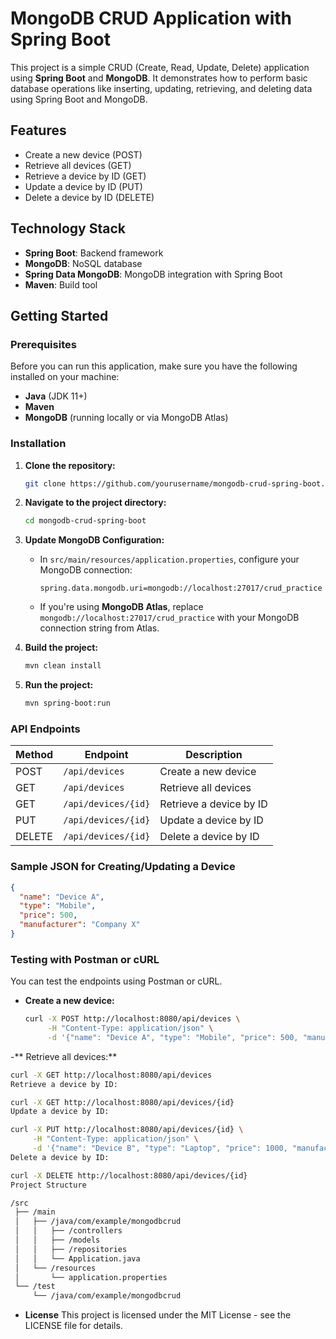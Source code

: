 # MongoDB CRUD Application with Spring Boot

This project is a simple CRUD (Create, Read, Update, Delete) application using **Spring Boot** and **MongoDB**. It demonstrates how to perform basic database operations like inserting, updating, retrieving, and deleting data using Spring Boot and MongoDB.

## Features

- Create a new device (POST)
- Retrieve all devices (GET)
- Retrieve a device by ID (GET)
- Update a device by ID (PUT)
- Delete a device by ID (DELETE)

## Technology Stack

- **Spring Boot**: Backend framework
- **MongoDB**: NoSQL database
- **Spring Data MongoDB**: MongoDB integration with Spring Boot
- **Maven**: Build tool

## Getting Started

### Prerequisites

Before you can run this application, make sure you have the following installed on your machine:

- **Java** (JDK 11+)
- **Maven**
- **MongoDB** (running locally or via MongoDB Atlas)

### Installation

1. **Clone the repository:**

    ```bash
    git clone https://github.com/yourusername/mongodb-crud-spring-boot.git
    ```

2. **Navigate to the project directory:**

    ```bash
    cd mongodb-crud-spring-boot
    ```

3. **Update MongoDB Configuration:**

    - In `src/main/resources/application.properties`, configure your MongoDB connection:

      ```properties
      spring.data.mongodb.uri=mongodb://localhost:27017/crud_practice
      ```

    - If you're using **MongoDB Atlas**, replace `mongodb://localhost:27017/crud_practice` with your MongoDB connection string from Atlas.

4. **Build the project:**

    ```bash
    mvn clean install
    ```

5. **Run the project:**

    ```bash
    mvn spring-boot:run
    ```
### API Endpoints

| Method | Endpoint               | Description                        |
|--------|------------------------|------------------------------------|
| POST   | `/api/devices`          | Create a new device                |
| GET    | `/api/devices`          | Retrieve all devices               |
| GET    | `/api/devices/{id}`     | Retrieve a device by ID            |
| PUT    | `/api/devices/{id}`     | Update a device by ID              |
| DELETE | `/api/devices/{id}`     | Delete a device by ID              |

### Sample JSON for Creating/Updating a Device

```json
{
  "name": "Device A",
  "type": "Mobile",
  "price": 500,
  "manufacturer": "Company X"
}
```

### Testing with Postman or cURL

You can test the endpoints using Postman or cURL.

- **Create a new device:**

  ```bash
  curl -X POST http://localhost:8080/api/devices \
       -H "Content-Type: application/json" \
       -d '{"name": "Device A", "type": "Mobile", "price": 500, "manufacturer": "Company X"}'
  ```
 -** Retrieve all devices:**

```bash
curl -X GET http://localhost:8080/api/devices
Retrieve a device by ID:
```

```bash
curl -X GET http://localhost:8080/api/devices/{id}
Update a device by ID:
```

```bash
curl -X PUT http://localhost:8080/api/devices/{id} \
     -H "Content-Type: application/json" \
     -d '{"name": "Device B", "type": "Laptop", "price": 1000, "manufacturer": "Company Y"}'
Delete a device by ID:
```

```bash
curl -X DELETE http://localhost:8080/api/devices/{id}
Project Structure
```

```bash
/src
 ├── /main
 │   ├── /java/com/example/mongodbcrud
 │   │   ├── /controllers
 │   │   ├── /models
 │   │   ├── /repositories
 │   │   └── Application.java
 │   └── /resources
 │       └── application.properties
 └── /test
     └── /java/com/example/mongodbcrud
```
- **License**
This project is licensed under the MIT License - see the LICENSE file for details.
